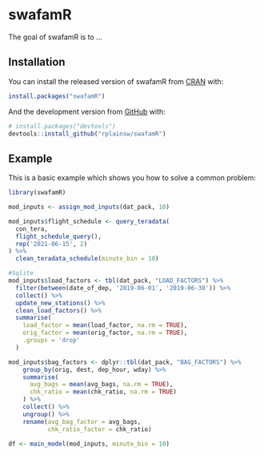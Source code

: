 
<!-- README.md is generated from README.Rmd. Please edit that file -->

# swafamR

<!-- badges: start -->
<!-- badges: end -->

The goal of swafamR is to …

## Installation

You can install the released version of swafamR from
[CRAN](https://CRAN.R-project.org) with:

``` r
install.packages("swafamR")
```

And the development version from [GitHub](https://github.com/) with:

``` r
# install.packages("devtools")
devtools::install_github("rplainsw/swafamR")
```

## Example

This is a basic example which shows you how to solve a common problem:

``` r
library(swafamR)

mod_inputs <- assign_mod_inputs(dat_pack, 10)

mod_inputs$flight_schedule <- query_teradata(
  con_tera,
  flight_schedule_query(),
  rep('2021-06-15', 2)
) %>% 
  clean_teradata_schedule(minute_bin = 10)

#Sqlite
mod_inputs$load_factors <- tbl(dat_pack, "LOAD_FACTORS") %>% 
  filter(between(date_of_dep, '2019-06-01', '2019-06-30')) %>% 
  collect() %>%  
  update_new_stations() %>% 
  clean_load_factors() %>% 
  summarise(
    load_factor = mean(load_factor, na.rm = TRUE),
    orig_factor = mean(orig_factor, na.rm = TRUE),
    .groups = 'drop'
  )

mod_inputs$bag_factors <- dplyr::tbl(dat_pack, "BAG_FACTORS") %>%
    group_by(orig, dest, dep_hour, wday) %>%
    summarise(
      avg_bags = mean(avg_bags, na.rm = TRUE),
      chk_ratio = mean(chk_ratio, na.rm = TRUE)
    ) %>%
    collect() %>%
    ungroup() %>%
    rename(avg_bag_factor = avg_bags,
           chk_ratio_factor = chk_ratio)

df <- main_model(mod_inputs, minute_bin = 10)

```
